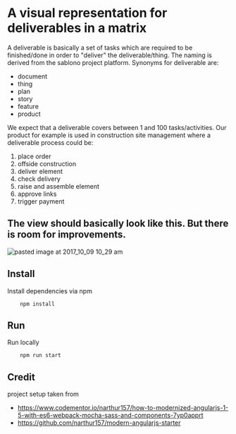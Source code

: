 # A visual representation for deliverables in a matrix
A deliverable is basically a set of tasks which are required to be finished/done in order to "deliver" the deliverable/thing. The naming is derived from the sablono project platform. Synonyms for deliverable are:
* document
* thing
* plan
* story
* feature
* product

We expect that a deliverable covers between 1 and 100 tasks/activities. Our product for example is used in construction site management where a deliverable process could be:
1. place order
2. offside construction
3. deliver element
4. check delivery
5. raise and assemble element
6. approve links
7. trigger payment

## The view should basically look like this. But there is room for improvements.
![pasted image at 2017_10_09 10_29 am](https://user-images.githubusercontent.com/20090930/31448499-e03dbe78-aea4-11e7-9c6a-1b3d53dcd7d6.png)

## Install
Install dependencies via npm
```
    npm install
```

## Run
Run locally
```
    npm run start
```

## Credit
project setup taken from 
* https://www.codementor.io/narthur157/how-to-modernized-angularjs-1-5-with-es6-webpack-mocha-sass-and-components-7yp0apprt
* https://github.com/narthur157/modern-angularjs-starter